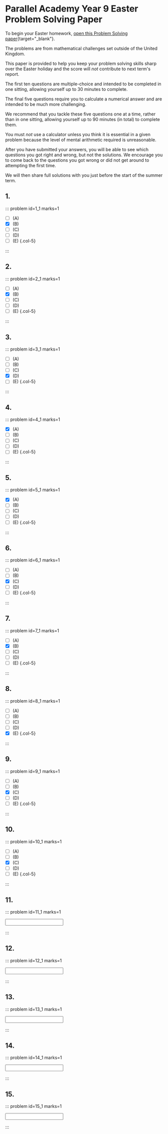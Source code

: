 # Parallel Academy Year 9 Easter Problem Solving Paper

To begin your Easter homework, [open this Problem Solving paper](https://drive.google.com/file/d/12doI2BY77Xu7T972QKvojWRN8K_CqHDl/view?usp=drive_link){target="_blank"}.  

The problems are from mathematical challenges set outside of the United Kingdom.  

This paper is provided to help you keep your problem solving skills sharp over the Easter holiday and the score will _not_ contribute to next term's report. 

The first ten questions are multiple-choice and intended to be completed in one sitting, allowing yourself up to 30 minutes to complete.

The final five questions require you to calculate a numerical answer and are intended to be much more challenging.

We recommend that you tackle these five questions one at a time, rather than in one sitting, allowing yourself up to 90 minutes (in total) to complete them.  

You must _not_ use a calculator unless you think it is essential in a given problem because the level of mental arithmetic required is unreasonable.    

After you have submitted your answers, you will be able to see which questions you got right and wrong, but not the solutions. We encourage you to come back to the questions you got wrong or did not get around to attempting the first time.  

We will then share full solutions with you just before the start of the summer term.  

## 1.	
::: problem id=1_1 marks=1

* [ ] (A)
* [x] (B)
* [ ] (C)
* [ ] (D)
* [ ] (E)
{.col-5}

:::


## 2.
::: problem id=2_1 marks=1

* [ ] (A)
* [x] (B)
* [ ] (C)
* [ ] (D)
* [ ] (E)
{.col-5}

:::


## 3.
::: problem id=3_1 marks=1

* [ ] (A)
* [ ] (B)
* [ ] (C)
* [x] (D)
* [ ] (E)
{.col-5}

:::


## 4.
::: problem id=4_1 marks=1

* [x] (A)
* [ ] (B)
* [ ] (C)
* [ ] (D)
* [ ] (E)
{.col-5}

:::


## 5.
::: problem id=5_1 marks=1

* [x] (A)
* [ ] (B)
* [ ] (C)
* [ ] (D)
* [ ] (E)
{.col-5}

:::


## 6.
::: problem id=6_1 marks=1

* [ ] (A)
* [ ] (B)
* [x] (C)
* [ ] (D)
* [ ] (E)
{.col-5}

:::


## 7.
::: problem id=7_1 marks=1

* [ ] (A)
* [x] (B)
* [ ] (C)
* [ ] (D)
* [ ] (E)
{.col-5}

:::


## 8.
::: problem id=8_1 marks=1

* [ ] (A)
* [ ] (B)
* [ ] (C)
* [ ] (D)
* [x] (E)
{.col-5}

:::


## 9.
::: problem id=9_1 marks=1

* [ ] (A)
* [ ] (B)
* [x] (C)
* [ ] (D)
* [ ] (E)
{.col-5}

:::


## 10.
::: problem id=10_1 marks=1

* [ ] (A)
* [ ] (B)
* [x] (C)
* [ ] (D)
* [ ] (E)
{.col-5}

:::



## 11.
::: problem id=11_1 marks=1

<input type="number" solution="11"/>  

:::


## 12.
::: problem id=12_1 marks=1

<input type="number" solution="12"/>  

:::

## 13.
::: problem id=13_1 marks=1

<input type="number" solution="22"/>  

:::


## 14.
::: problem id=14_1 marks=1

<input type="number" solution="80"/>  

:::


## 15.
::: problem id=15_1 marks=1

<input type="number" solution="86"/>  

:::